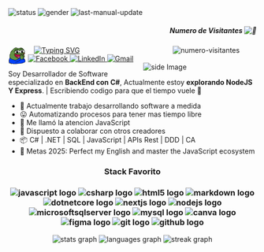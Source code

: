 <!-- BADGES TOP -->
<div>
  <img alt="status" src="https://img.shields.io/badge/status-ON-green"/>
  <img alt="gender" src="https://img.shields.io/badge/gender-%F0%9F%A4%B5-lightgrey"/>
  <img alt="last-manual-update" src="https://img.shields.io/badge/last_manual_update-1/19/25-blue"/>
</div>
<div align="right" >
  <h5>
    Numero de Visitantes
    <img src="https://fonts.gstatic.com/s/e/notoemoji/latest/1f440/512.gif" alt="👀" width=30 height="auto">
  </h5>
</div>


<img alt="numero-visitantes" width="170" height="auto" align="right" src="https://profile-counter.glitch.me/Rauder7/count.svg?"/> 

<!-- SALUDO -->
<div>
  <img src="https://raw.githubusercontent.com/rauder7/rauder7/master/Assets/pepo-clap.gif" alt="pepo-clap" align="left" width="40" height="auto">
  <!--<img src="Assets\pepo-clap.gif" margin-right="20" width="40" alt="pepo-clap" align="left" height="auto"/> -->
  &nbsp;&nbsp;
  <a href="https://git.io/typing-svg"><img src="https://readme-typing-svg.herokuapp.com?font=Fira+Code&weight=600&size=30&pause=1000&color=696969&vCenter=true&width=600&lines=Hola!%F0%9F%91%8C;Mi+nombre+es+Jeremy...;Pero+aqui+puedes+llamarme+Rauder+%F0%9F%98%BC" alt="Typing SVG" />
  </a>
</div>

<!-- SOCIAL LINK -->
<div>
  <a target="_blank" href="https://facebook.com/https://www.facebook.com/share/1M9KZUogBw">
    <img src="https://img.shields.io/badge/Facebook-%231877F2.svg?style=for-the-badge&logo=Facebook&logoColor=white" alt="Facebook" target="_blank"/>
  </a>
  <a target="_blank" href="https://www.linkedin.com/in/jeremy-cordova-281946242/">
    <img src="https://img.shields.io/badge/linkedin-%230077B5.svg?style=for-the-badge&logo=linkedin&logoColor=white" alt="LinkedIn" target="_blank"/>
  </a>
  <a target="_blank" href="mailto:jeremy.jesus.tauro07@gmail.com">
    <img src="https://img.shields.io/badge/Gmail_jeremy.jesus.tauro07@gmail.com-D14836?style=for-the-badge&logo=gmail&logoColor=white" alt="Gmail" target="_blank"/>
  </a>
</div>

<!-- GIF GATO -->
 <img align='right' src="https://media.giphy.com/media/v1.Y2lkPTc5MGI3NjExYzY2NDMxYzIwN2QyYjkzOTg1ZWRjMDMyNjc0MzEzNjkwNDJlN2M0ZSZlcD12MV91c2VyX2Zhdm9yaXRlcyZjdD1n/RddaRQbuBgcgw/giphy.gif" width='230' alt="side Image" align="right" height="auto"> 

<!-- INTRODUCCION -->
Soy Desarrollador de Software especializado en **BackEnd con C#**, Actualmente estoy **explorando NodeJS Y Express**. | Escribiendo codigo para que el tiempo vuele 🚀

<!-- INFORMACION ADICIONAL -->

- 💼 Actualmente trabajo desarrollando software a medida
- 😛 Automatizando procesos para tener mas tiempo libre
- 🌱 Me llamó la atencion JavaScript
- 👥 Dispuesto a colaborar con otros creadores
- 📦 C# | .NET | SQL | JavaScript | APIs Rest | DDD | CA 
- 🥅 Metas 2025: Perfect my English and master the JavaScript ecosystem



<!-- TECH STACK 
## 💻 Tecnologías:
![C#](https://img.shields.io/badge/c%23-%23239120.svg?style=flat&logo=csharp&logoColor=white) ![HTML5](https://img.shields.io/badge/html5-%23E34F26.svg?style=flat&logo=html5&logoColor=white) ![JavaScript](https://img.shields.io/badge/javascript-%23323330.svg?style=flat&logo=javascript&logoColor=%23F7DF1E) ![Markdown](https://img.shields.io/badge/markdown-%23000000.svg?style=flat&logo=markdown&logoColor=white) ![.Net](https://img.shields.io/badge/.NET-5C2D91?style=flat&logo=.net&logoColor=white) ![Next JS](https://img.shields.io/badge/Next-black?style=flat&logo=next.js&logoColor=white) ![NodeJS](https://img.shields.io/badge/node.js-6DA55F?style=flat&logo=node.js&logoColor=white) ![MicrosoftSQLServer](https://img.shields.io/badge/Microsoft%20SQL%20Server-CC2927?style=flat&logo=microsoft%20sql%20server&logoColor=white) ![MySQL](https://img.shields.io/badge/mysql-4479A1.svg?style=flat&logo=mysql&logoColor=white) ![Canva](https://img.shields.io/badge/Canva-%2300C4CC.svg?style=flat&logo=Canva&logoColor=white) ![Figma](https://img.shields.io/badge/figma-%23F24E1E.svg?style=flat&logo=figma&logoColor=white) ![Notion](https://img.shields.io/badge/Notion-%23000000.svg?style=flat&logo=notion&logoColor=white) ![Postman](https://img.shields.io/badge/Postman-FF6C37?style=flat&logo=postman&logoColor=white) ![GitHub](https://img.shields.io/badge/github-%23121011.svg?style=flat&logo=github&logoColor=white)
-->
<div align="center">
  <h3>Stack Favorito<h3>
  <img src="https://cdn.jsdelivr.net/gh/devicons/devicon/icons/javascript/javascript-original.svg" height="40" alt="javascript logo"  />
  <img src="https://cdn.jsdelivr.net/gh/devicons/devicon/icons/csharp/csharp-original.svg" height="40" alt="csharp logo"  />
  <img src="https://cdn.jsdelivr.net/gh/devicons/devicon/icons/html5/html5-original.svg" height="40" alt="html5 logo"  />
  <img src="https://cdn.jsdelivr.net/gh/devicons/devicon/icons/markdown/markdown-original.svg" height="40" alt="markdown logo"  />
  <img src="https://cdn.jsdelivr.net/gh/devicons/devicon/icons/dotnetcore/dotnetcore-original.svg" height="40" alt="dotnetcore logo"  />
  <img src="https://cdn.jsdelivr.net/gh/devicons/devicon/icons/nextjs/nextjs-original.svg" height="40" alt="nextjs logo"  />
  <img src="https://cdn.jsdelivr.net/gh/devicons/devicon/icons/nodejs/nodejs-original.svg" height="40" alt="nodejs logo"  />
  <img src="https://cdn.jsdelivr.net/gh/devicons/devicon/icons/microsoftsqlserver/microsoftsqlserver-plain.svg" height="40" alt="microsoftsqlserver logo" />
  <img src="https://cdn.jsdelivr.net/gh/devicons/devicon/icons/mysql/mysql-original.svg" height="40" alt="mysql logo"  />
  <img src="https://cdn.jsdelivr.net/gh/devicons/devicon/icons/canva/canva-original.svg" height="40" alt="canva logo"  />
  <img src="https://cdn.jsdelivr.net/gh/devicons/devicon/icons/figma/figma-original.svg" height="40" alt="figma logo"  />
  <img src="https://cdn.jsdelivr.net/gh/devicons/devicon/icons/git/git-original.svg" height="40" alt="git logo"  />
  <img src="https://cdn.jsdelivr.net/gh/devicons/devicon/icons/github/github-original.svg" height="40" alt="github logo"  />
</div>

<!-- STATS -->

<div align="center">
  <img src="https://github-readme-stats.vercel.app/api?username=Rauder7&hide_title=true&hide_rank=false&show_icons=true&include_all_commits=true&count_private=true&disable_animations=false&theme=aura&locale=es&hide_border=true&order=1" height="150" alt="stats graph"  />
  <img src="https://github-readme-stats.vercel.app/api/top-langs?username=Rauder7&locale=es&hide_title=false&layout=compact&card_width=320&langs_count=4&theme=aura&hide_border=true&order=2" height="150" alt="languages graph"  />
  <img src="https://streak-stats.demolab.com?user=Rauder7&locale=es&mode=daily&theme=aura&hide_border=true&border_radius=5&order=3" height="150" alt="streak graph"  />
</div>


